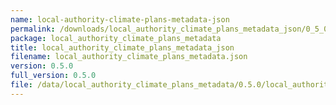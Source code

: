 ```yaml
---
name: local-authority-climate-plans-metadata-json
permalink: /downloads/local_authority_climate_plans_metadata_json/0_5_0
package: local_authority_climate_plans_metadata
title: local_authority_climate_plans_metadata_json
filename: local_authority_climate_plans_metadata.json
version: 0.5.0
full_version: 0.5.0
file: /data/local_authority_climate_plans_metadata/0.5.0/local_authority_climate_plans_metadata.json
---
```

